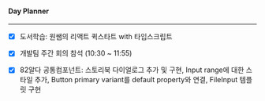 
#### Day Planner
---
- [x] 도서학습: 원쌤의 리액트 퀵스타트 with 타입스크립트
- [x] 개발팀 주간 회의 참석 (10:30 ~ 11:55)
- [x] 82알다 공통컴포넌트: 스토리북 다이얼로그 추가 및 구현, Input range에 대한 스타일 추가, Button primary variant를 default property와 연결, FileInput 템플릿 구현

